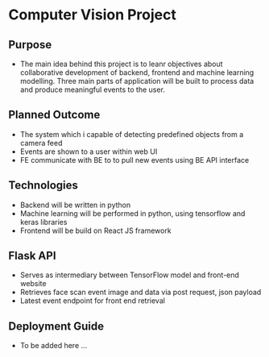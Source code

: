 # Computer Vision Project

## Purpose

- The main idea behind this project is to leanr objectives about collaborative development of backend, frontend and machine learning modelling. Three main parts of application will be built to process data and produce meaningful events to the user.   

## Planned Outcome

- The system which i capable of detecting predefined objects from a camera feed
- Events are shown to a user within web UI
- FE communicate with BE to to pull new events using BE API interface 

## Technologies

- Backend will be written in python
- Machine learning will be performed in python, using tensorflow and keras libraries 
- Frontend will be build on React JS framework


## Flask API
- Serves as intermediary between TensorFlow model and front-end website
- Retrieves face scan event image and data via post request, json payload
- Latest event endpoint for front end retrieval 

## Deployment Guide


- To be added here ...
